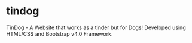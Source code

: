# tindog
TinDog - A Website that works as a tinder but for Dogs! Developed using HTML/CSS and Bootstrap v4.0 Framework.
